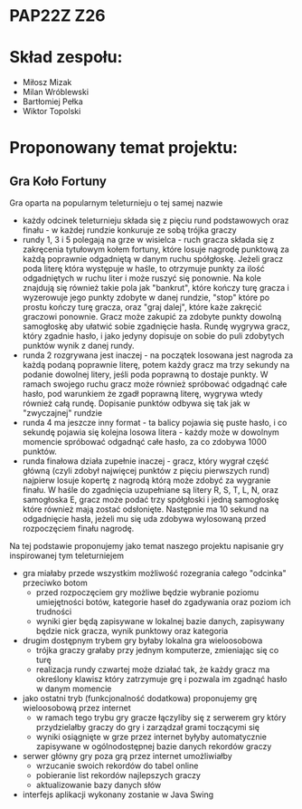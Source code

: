 # PAP22Z Z26

# Skład zespołu:
- Miłosz Mizak
- Milan Wróblewski
- Bartłomiej Pełka
- Wiktor Topolski

# Proponowany temat projektu:
## Gra Koło Fortuny
Gra oparta na popularnym teleturnieju o tej samej nazwie
- każdy odcinek teleturnieju składa się z pięciu rund podstawowych oraz finału - w każdej rundzie konkuruje ze sobą trójka graczy
- rundy 1, 3 i 5 polegają na grze w wisielca - ruch gracza składa się z zakręcenia tytułowym kołem fortuny, które losuje nagrodę punktową za każdą poprawnie odgadniętą w danym ruchu spółgłoskę. Jeżeli gracz poda literę która występuje w haśle, to otrzymuje punkty za ilość odgadniętych w ruchu liter i może ruszyć się ponownie. Na kole znajdują się również takie pola jak "bankrut", które kończy turę gracza i wyzerowuje jego punkty zdobyte w danej rundzie, "stop" które po prostu kończy turę gracza, oraz "graj dalej", które każe zakręcić graczowi ponownie. Gracz może zakupić za zdobyte punkty dowolną samogłoskę aby ułatwić sobie zgadnięcie hasła. Rundę wygrywa gracz, który zgadnie hasło, i jako jedyny dopisuje on sobie do puli zdobytych punktów wynik z danej rundy.
- runda 2 rozgrywana jest inaczej - na początek losowana jest nagroda za każdą podaną poprawnie literę, potem każdy gracz ma trzy sekundy na podanie dowolnej litery, jeśli poda poprawną to dostaje punkty. W ramach swojego ruchu gracz może również spróbować odgadnąć całe hasło, pod warunkiem że zgadł poprawną literę, wygrywa wtedy również całą rundę. Dopisanie punktów odbywa się tak jak w "zwyczajnej" rundzie
- runda 4 ma jeszcze inny format - ta balicy pojawia się puste hasło, i co sekundę pojawia się kolejna losowa litera - każdy może w dowolnym momencie spróbować odgadnąć całe hasło, za co zdobywa 1000 punktów.
- runda finałowa działa zupełnie inaczej - gracz, który wygrał część główną (czyli zdobył najwięcej punktów z pięciu pierwszych rund) najpierw losuje kopertę z nagrodą którą może zdobyć za wygranie finału. W haśle do zgadnięcia uzupełniane są litery R, S, T, L, N, oraz samogłoska E, gracz może podać trzy spółgłoski i jedną samogłoskę które również mają zostać odsłonięte. Następnie ma 10 sekund na odgadnięcie hasła, jeżeli mu się uda zdobywa wylosowaną przed rozpoczęciem finału nagrodę.

Na tej podstawie proponujemy jako temat naszego projektu napisanie gry inspirowanej tym teleturniejem
- gra miałaby przede wszystkim możliwość rozegrania całego "odcinka" przeciwko botom
  - przed rozpoczęciem gry możliwe będzie wybranie poziomu umiejętności botów, kategorie haseł do zgadywania oraz poziom ich trudności
  - wyniki gier będą zapisywane w lokalnej bazie danych, zapisywany będzie nick gracza, wynik punktowy oraz kategoria
- drugim dostępnym trybem gry byłaby lokalna gra wieloosobowa
  - trójka graczy grałaby przy jednym komputerze, zmieniając się co turę
  - realizacja rundy czwartej może działać tak, że każdy gracz ma określony klawisz który zatrzymuje grę i pozwala im zgadnąć hasło w danym momencie
- jako ostatni tryb (funkcjonalność dodatkowa) proponujemy grę wieloosobową przez internet
  - w ramach tego trybu gry gracze łączyliby się z serwerem gry który przydzielałby graczy do gry i zarządzał grami toczącymi się
  - wyniki osiągnięte w grze przez internet byłyby automatycznie zapisywane w ogólnodostępnej bazie danych rekordów graczy
- serwer główny gry poza grą przez internet umożliwiałby
  - wrzucanie swoich rekordów do tabel online
  - pobieranie list rekordów najlepszych graczy
  - aktualizowanie bazy danych słów
- interfejs aplikacji wykonany zostanie w Java Swing